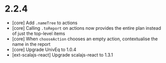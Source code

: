 # 2.2.4

* [core] Add `.nameTree` to actions
* [core] Calling `.toReport` on actions now provides the entire plan instead of just the top-level items
* [core] When `chooseAction` chooses an empty action, contextualise the name in the report
* [core] Upgrade UnivEq to 1.0.4
* [ext-scalajs-react] Upgrade scalajs-react to 1.3.1
